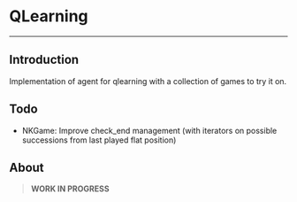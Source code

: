 # QLearning

---


## Introduction

Implementation of agent for qlearning with a collection of games to try it on.


## Todo

- NKGame: Improve check_end management (with iterators on possible successions from last played flat position)


## About

> **WORK IN PROGRESS**